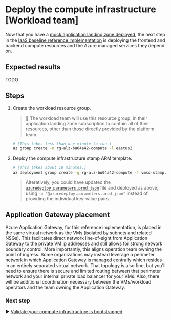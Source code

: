 # Deploy the compute infrastructure [Workload team]

Now that you have a [mock application landing zone deployed](./04-subscription-vending-execute.md), the next step in the [IaaS baseline reference implementation](./) is deploying the frontend and backend compute resources and the Azure managed services they depend on.

## Expected results

TODO

## Steps

1. Create the workload resource group.

   > :book: The workload team will use this resource group, in their application landing zone subscription to contain all of their resources, other than those directly provided by the platform team.

   ```bash
   # [This takes less than one minute to run.]
   az group create -n rg-alz-bu04a42-compute -l eastus2
   ```

1. Deploy the compute infrastructure stamp ARM template.

   ```bash
   # [This takes about 18 minutes.]
   az deployment group create -g rg-alz-bu04a42-compute -f vmss-stamp.bicep -p targetVnetResourceId=${RESOURCEID_VNET_SPOKE_IAAS_BASELINE} location=eastus2 frontendCloudInitAsBase64="${FRONTEND_CLOUDINIT_BASE64}" backendCloudInitAsBase64="${BACKEND_CLOUDINIT_BASE64}" appGatewayListenerCertificate=${APP_GATEWAY_LISTENER_CERTIFICATE_IAAS_BASELINE} vmssWildcardTlsPublicCertificate=${VMSS_WILDCARD_CERTIFICATE_BASE64_IAAS_BASELINE} vmssWildcardTlsPublicAndKeyCertificates=${VMSS_WILDCARD_CERT_PUBLIC_PRIVATE_KEYS_BASE64_IAAS_BASELINE} domainName=${DOMAIN_NAME_IAAS_BASELINE}
   ```

   > Alteratively, you could have updated the [`azuredeploy.parameters.prod.json`](./azuredeploy.parameters.prod.json) file and deployed as above, using `-p "@azuredeploy.parameters.prod.json"` instead of providing the individual key-value pairs.

## Application Gateway placement

Azure Application Gateway, for this reference implementation, is placed in the same virtual network as the VMs (isolated by subnets and related NSGs). This facilitates direct network line-of-sight from Application Gateway to the private VM ip addresses and still allows for strong network boundary control. More importantly, this aligns operation team owning the point of ingress. Some organizations may instead leverage a perimeter network in which Application Gateway is managed centrally which resides in an entirely separated virtual network. That topology is also fine, but you'll need to ensure there is secure and limited routing between that perimeter network and your internal private load balancer for your VMs. Also, there will be additional coordination necessary between the VMs/workload operators and the team owning the Application Gateway.

### Next step

:arrow_forward: [Validate your compute infrastructure is bootstrapped](./07-bootstrap-validation.md)
